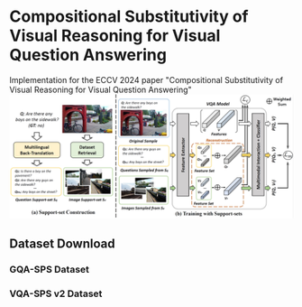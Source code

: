 # Compositional Substitutivity of Visual Reasoning for Visual Question Answering
Implementation for the ECCV 2024 paper "Compositional Substitutivity of Visual Reasoning for Visual Question Answering"
![Example Image](https://github.com/NeverMoreLCH/CG-SPS/blob/main/framework-fig.png)

## Dataset Download
### GQA-SPS Dataset

### VQA-SPS v2 Dataset
